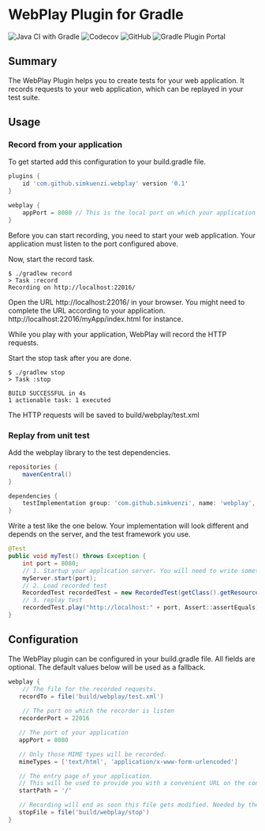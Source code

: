# WebPlay Plugin for Gradle

![Java CI with Gradle](https://github.com/simkuenzi/gradle-webplay-plugin/workflows/Java%20CI%20with%20Gradle/badge.svg)
![Codecov](https://img.shields.io/codecov/c/github/simkuenzi/gradle-webplay-plugin)
![GitHub](https://img.shields.io/github/license/simkuenzi/gradle-webplay-plugin)
![Gradle Plugin Portal](https://img.shields.io/maven-metadata/v?label=Gradle+Plugin&color=blue&metadataUrl=https://plugins.gradle.org/m2/com/github/simkuenzi/gradle-webplay-plugin/maven-metadata.xml)

## Summary
The WebPlay Plugin helps you to create tests for your web application. 
It records requests to your web application, which can be replayed in your test suite.

## Usage
### Record from your application
To get started add this configuration to your build.gradle file.
```groovy 
plugins {
    id 'com.github.simkuenzi.webplay' version '0.1'
}   

webplay {
    appPort = 8080 // This is the local port on which your application runs. 
}
```

Before you can start recording, you need to start your web application. 
Your application must listen to the port configured above.

Now, start the record task.
```
$ ./gradlew record
> Task :record
Recording on http://localhost:22016/
```
Open the URL http://localhost:22016/ in your browser. You might need to complete the URL according to 
your application. http://localhost:22016/myApp/index.html for instance.

While you play with your application, WebPlay will record the HTTP requests.

Start the stop task after you are done.

```
$ ./gradlew stop
> Task :stop

BUILD SUCCESSFUL in 4s
1 actionable task: 1 executed
```

The HTTP requests will be saved to build/webplay/test.xml 

### Replay from unit test
Add the webplay library to the test dependencies.
```groovy
repositories {
    mavenCentral()
}

dependencies {
    testImplementation group: 'com.github.simkuenzi', name: 'webplay', version: '1.1'
}
```

Write a test like the one below. Your implementation will look different and depends 
on the server, and the test framework you use.

```java
@Test
public void myTest() throws Exception {
    int port = 8080;
    // 1. Startup your application server. You will need to write something specific for your server/framework here...
    myServer.start(port);
    // 2. Load recorded test
    RecordedTest recordedTest = new RecordedTest(getClass().getResource("test.xml"));
    // 3. replay test
    recordedTest.play("http://localhost:" + port, Assert::assertEquals);
}
```

## Configuration
The WebPlay plugin can be configured in your build.gradle file. All fields are optional.
The default values below will be used as a fallback.
```groovy
webplay {
    // The file for the recorded requests.
   recordTo = file('build/webplay/test.xml')  
    
    // The port on which the recorder is listen
   recorderPort = 22016  

   // The port of your application
   appPort = 8080 

   // Only those MIME types will be recorded.
   mimeTypes = ['text/html', 'application/x-www-form-urlencoded'] 

   // The entry page of your application. 
   // This will be used to provide you with a convenient URL on the console output. 
   startPath = '/' 

   // Recording will end as soon this file gets modified. Needed by the stop task.
   stopFile = file('build/webplay/stop') 
}
```
